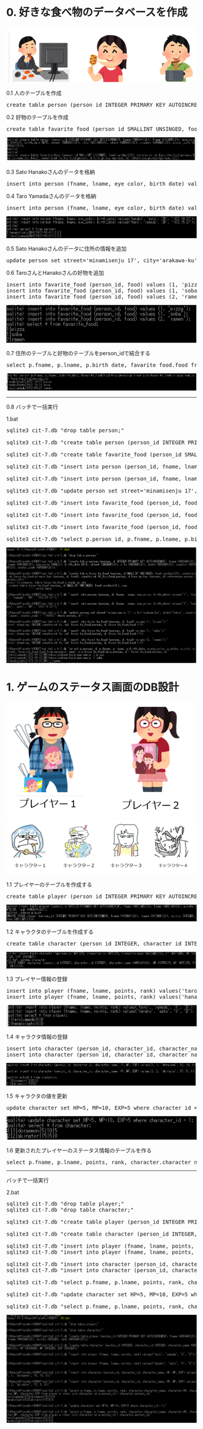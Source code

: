 # 0. 好きな食べ物のデータベースを作成

<img src="eaters.png">

0.1 人のテーブルを作成
<pre>
create table person (person_id INTEGER PRIMARY KEY AUTOINCREMENT, fname VARCHAR(20), lname VARCHAR(20), birth_date DATE, street VARCHAR(30), city VARCHAR(20), state VARCHAR(30), country VARCHAR(20), postal_code VARCHAR(20));
</pre>

0.2 好物のテーブルを作成
<pre>
create table favarite_food (person_id SMALLINT UNSINGED, food varchar(20), constraint pk_favorite_food primary key (person_id, food), constraint fk_fav_food_person_id foreign key (person_id) references person (person_id));
</pre>

<img src="create-table.png">

0.3 Sato Hanakoさんのデータを格納
<pre>
insert into person (fname, lname, eye_color, birth_date) values('hanako', 'sato', 'BR', '1972-10-27');
</pre>

0.4 Taro Yamadaさんのデータを格納
<pre>
insert into person (fname, lname, eye_color, birth_date) values('taro', 'yamada', 'BR', '1972-05-27');
</pre>

<img src="insert.png">

0.5 Sato Hanakoさんのデータに住所の情報を追加

<pre>
update person set street='minamisenju 17', city='arakawa-ku', state='tokyo', country='japan', postal_code = '1160003' where person_id = 1;
</pre>

0.6 TaroさんとHanakoさんの好物を追加

<pre>
insert into favarite_food (person_id, food) values (1, 'pizza');
insert into favarite_food (person_id, food) values (1, 'soba');
insert into favarite_food (person_id, food) values (2, 'ramen');
</pre>

<img src="food.png">

0.7 住所のテーブルと好物のテーブルをperson_idで結合する

<pre>
select p.fname, p.lname, p.birth_date, favarite_food.food from person p inner join favarite_food on p.person_id = favarite_food.person_id;
</pre>

<img src="join.png">

<hr>

0.8 バッチで一括実行

1.bat 

<pre>
sqlite3 cit-7.db "drop table person;"

sqlite3 cit-7.db "create table person (person_id INTEGER PRIMARY KEY AUTOINCREMENT, fname VARCHAR(20), lname VARCHAR(20), eye_color CHAR(2), birth_date DATE, street VARCHAR(30), city VARCHAR(20), state VARCHAR(30), country VARCHAR(20), postal_code VARCHAR(20));"

sqlite3 cit-7.db "create table favarite_food (person_id SMALLINT UNSINGED, food varchar(20), constraint pk_favorite_food primary key (person_id, food), constraint fk_fav_food_person_id foreign key (person_id) references person (person_id));"

sqlite3 cit-7.db "insert into person (person_id, fname, lname, eye_color, birth_date) values('1', 'taro', 'yamada', 'BR', '1972-05-27');"

sqlite3 cit-7.db "insert into person (person_id, fname, lname, eye_color, birth_date) values('2', 'hanako', 'sato', 'BR', '1972-10-27');"

sqlite3 cit-7.db "update person set street='minamisenju 17', city='arakawa-ku', state='tokyo', country='japan', postal_code = '1160003' where person_id = 1;"

sqlite3 cit-7.db "insert into favarite_food (person_id, food) values (1, 'pizza');"

sqlite3 cit-7.db "insert into favarite_food (person_id, food) values (1, 'soba');"

sqlite3 cit-7.db "insert into favarite_food (person_id, food) values (2, 'ramen');"

sqlite3 cit-7.db "select p.person_id, p.fname, p.lname, p.birth_date, p.eye_color, p.state, p.city, p.street, favarite_food.food from person p inner join favarite_food on p.person_id = favarite_food.person_id;"
</pre>

<img src="1bat.png">

# 1. ゲームのステータス画面のDB設計

<img src="players.png">
<img src="characters.png">

1.1 プレイヤーのテーブルを作成する

<pre>
create table player (person_id INTEGER PRIMARY KEY AUTOINCREMENT, fname VARCHAR(20), lname VARCHAR(20), points INTEGER, rank VARCHAR(20));
</pre>

<img src="player.png">

1.2 キャラクタのテーブルを作成する

<pre>
create table character (person_id INTEGER, character_id INTEGER, character_name VARCHAR(20), HP INTERGER, MP INTEGER, EXP INTEGER);
</pre>

<img src="character.png">

1.3 プレイヤー情報の登録
<pre>
insert into player (fname, lname, points, rank) values('taro', 'yamada', '0', 'D');
insert into player (fname, lname, points, rank) values('hanako', 'sato', '0', 'D');        
</pre>

<img src="insert-player.png">

1.4 キャラクタ情報の登録
<pre>
insert into character (person_id, character_id, character_name, HP, MP, EXP) values(1, 1, 'doraemon', 10, 10, 0)
insert into character (person_id, character_id, character_name, HP, MP, EXP) values(2, 2, 'akinator', 15, 5, 0);
</pre>

<img src="insert-character.png">

1.5 キャラクタの値を更新
<pre>
update character set HP=5, MP=10, EXP=5 where character_id = 1;
</pre>
<img src="update.png">

1.6 更新されたプレイヤーのステータス情報のテーブルを作る

<pre>
select p.fname, p.lname, points, rank, character.character_name, character.HP, character.MP, character.EXP from player p inner join character on p.person_id = character.person_id;
</pre>

<hr>
バッチで一括実行

2.bat
<pre>
sqlite3 cit-7.db "drop table player;"
sqlite3 cit-7.db "drop table character;"

sqlite3 cit-7.db "create table player (person_id INTEGER PRIMARY KEY AUTOINCREMENT, fname VARCHAR(20), lname VARCHAR(20), points INTEGER, rank VARCHAR(20));"

sqlite3 cit-7.db "create table character (person_id INTEGER, character_id INTEGER, character_name VARCHAR(20), HP INTERGER, MP INTEGER, EXP INTEGER);"

sqlite3 cit-7.db "insert into player (fname, lname, points, rank) values('taro', 'yamada', '0', 'D');"
sqlite3 cit-7.db "insert into player (fname, lname, points, rank) values('hanako', 'sato', '0', 'D');"  

sqlite3 cit-7.db "insert into character (person_id, character_id, character_name, HP, MP, EXP) values(1, 1, 'doraemon', 10, 10, 0);"
sqlite3 cit-7.db "insert into character (person_id, character_id, character_name, HP, MP, EXP) values(2, 2, 'akinator', 15, 5, 0);"

sqlite3 cit-7.db "select p.fname, p.lname, points, rank, character.character_name, character.HP, character.MP, character.EXP from player p inner join character on p.person_id = character.person_id;"

sqlite3 cit-7.db "update character set HP=5, MP=10, EXP=5 where character_id = 1;"

sqlite3 cit-7.db "select p.fname, p.lname, points, rank, character.character_name, character.HP, character.MP, character.EXP from player p inner join character on p.person_id = character.person_id;
</pre>

<img src="2bat.png">




